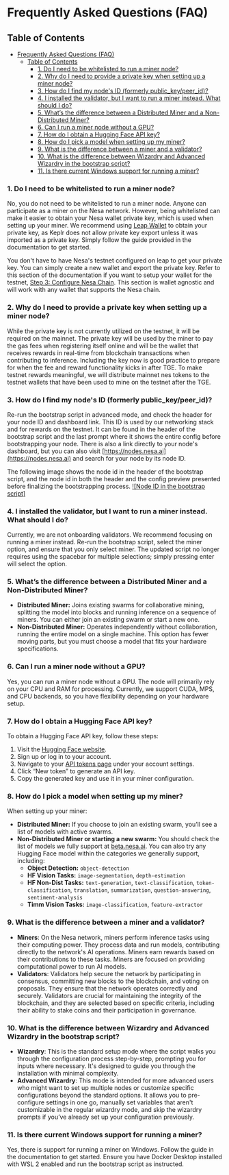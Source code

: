 # Frequently Asked Questions (FAQ)

## Table of Contents
- [Frequently Asked Questions (FAQ)](#frequently-asked-questions-faq)
  - [Table of Contents](#table-of-contents)
    - [1. Do I need to be whitelisted to run a miner node?](#1-do-i-need-to-be-whitelisted-to-run-a-miner-node)
    - [2. Why do I need to provide a private key when setting up a miner node?](#2-why-do-i-need-to-provide-a-private-key-when-setting-up-a-miner-node)
    - [3. How do I find my node's ID (formerly public\_key/peer\_id)?](#3-how-do-i-find-my-nodes-id-formerly-public_keypeer_id)
    - [4. I installed the validator, but I want to run a miner instead. What should I do?](#4-i-installed-the-validator-but-i-want-to-run-a-miner-instead-what-should-i-do)
    - [5. What’s the difference between a Distributed Miner and a Non-Distributed Miner?](#5-whats-the-difference-between-a-distributed-miner-and-a-non-distributed-miner)
    - [6. Can I run a miner node without a GPU?](#6-can-i-run-a-miner-node-without-a-gpu)
    - [7. How do I obtain a Hugging Face API key?](#7-how-do-i-obtain-a-hugging-face-api-key)
    - [8. How do I pick a model when setting up my miner?](#8-how-do-i-pick-a-model-when-setting-up-my-miner)
    - [9. What is the difference between a miner and a validator?](#9-what-is-the-difference-between-a-miner-and-a-validator)
    - [10. What is the difference between Wizardry and Advanced Wizardry in the bootstrap script?](#10-what-is-the-difference-between-wizardry-and-advanced-wizardry-in-the-bootstrap-script)
    - [11. Is there current Windows support for running a miner?](#11-is-there-current-windows-support-for-running-a-miner)

### 1. Do I need to be whitelisted to run a miner node?
No, you do not need to be whitelisted to run a miner node. Anyone can participate as a miner on the Nesa network. However, being whitelisted can make it easier to obtain your Nesa wallet private key, which is used when setting up your miner. We recommend using [Leap Wallet](https://www.leapwallet.io/) to obtain your private key, as Keplr does not allow private key export unless it was imported as a private key. Simply follow the guide provided in the documentation to get started.

You don't have to have Nesa's testnet configured on leap to get your private key. You can simply create a new wallet and export the private key. Refer to this section of the documentation if you want to setup your wallet for the testnet, [Step 3: Configure Nesa Chain](https://docs.nesa.ai/nesa/using-nesa/getting-started/wallet-setup#step-3-configure-nesa-chain). This section is wallet agnostic and will work with any wallet that supports the Nesa chain.

### 2. Why do I need to provide a private key when setting up a miner node?
While the private key is not currently utilized on the testnet, it will be required on the mainnet. The private key will be used by the miner to pay the gas fees when registering itself online and will be the wallet that receives rewards in real-time from blockchain transactions when contributing to inference. Including the key now is good practice to prepare for when the fee and reward functionality kicks in after TGE. To make testnet rewards meaningful, we will distribute mainnet nes tokens to the testnet wallets that have been used to mine on the testnet after the TGE.

### 3. How do I find my node's ID (formerly public_key/peer_id)?
Re-run the bootstrap script in advanced mode, and check the header for your node ID and dashboard link. This ID is used by our networking stack and for rewards on the testnet. It can be found in the header of the bootstrap script and the last prompt where it shows the entire config before bootstrapping your node. There is also a link directly to your node's dashboard, but you can also visit [https://nodes.nesa.ai](https://nodes.nesa.ai) and search for your node by its node ID.

The following image shows the node id in the header of the bootstrap script, and the node id in both the header and the config preview presented before finalizing the bootstrapping process. [![Node ID in the bootstrap script]](./images/node_id.png)

### 4. I installed the validator, but I want to run a miner instead. What should I do?
Currently, we are not onboarding validators. We recommend focusing on running a miner instead. Re-run the bootstrap script, select the miner option, and ensure that you only select miner. The updated script no longer requires using the spacebar for multiple selections; simply pressing enter will select the option.

### 5. What’s the difference between a Distributed Miner and a Non-Distributed Miner?
- **Distributed Miner:** Joins existing swarms for collaborative mining, splitting the model into blocks and running inference on a sequence of miners. You can either join an existing swarm or start a new one.
- **Non-Distributed Miner:** Operates independently without collaboration, running the entire model on a single machine. This option has fewer moving parts, but you must choose a model that fits your hardware specifications.

### 6. Can I run a miner node without a GPU?
Yes, you can run a miner node without a GPU. The node will primarily rely on your CPU and RAM for processing. Currently, we support CUDA, MPS, and CPU backends, so you have flexibility depending on your hardware setup.

### 7. How do I obtain a Hugging Face API key?
To obtain a Hugging Face API key, follow these steps:
1. Visit the [Hugging Face website](https://huggingface.co/).
2. Sign up or log in to your account.
3. Navigate to your [API tokens page](https://huggingface.co/settings/tokens) under your account settings.
4. Click “New token” to generate an API key.
5. Copy the generated key and use it in your miner configuration.

### 8. How do I pick a model when setting up my miner?
When setting up your miner:
- **Distributed Miner:** If you choose to join an existing swarm, you’ll see a list of models with active swarms. 
- **Non-Distributed Miner or starting a new swarm:** You should check the list of models we fully support at [beta.nesa.ai](https://beta.nesa.ai). You can also try any Hugging Face model within the categories we generally support, including:
   - **Object Detection:** `object-detection`
   - **HF Vision Tasks:** `image-segmentation`, `depth-estimation`
   - **HF Non-Dist Tasks:** `text-generation`, `text-classification`, `token-classification`, `translation`, `summarization`, `question-answering`, `sentiment-analysis`
   - **Timm Vision Tasks:** `image-classification`, `feature-extractor`

### 9. What is the difference between a miner and a validator?
- **Miners**: On the Nesa network, miners perform inference tasks using their computing power. They process data and run models, contributing directly to the network's AI operations. Miners earn rewards based on their contributions to these tasks. Miners are focused on providing computational power to run AI models.
- **Validators**: Validators help secure the network by participating in consensus, committing new blocks to the blockchain, and voting on proposals. They ensure that the network operates correctly and securely. Validators are crucial for maintaining the integrity of the blockchain, and they are selected based on specific criteria, including their ability to stake coins and their participation in governance.

### 10. What is the difference between Wizardry and Advanced Wizardry in the bootstrap script?
- **Wizardry**: This is the standard setup mode where the script walks you through the configuration process step-by-step, prompting you for inputs where necessary. It's designed to guide you through the installation with minimal complexity.
- **Advanced Wizardry**: This mode is intended for more advanced users who might want to set up multiple nodes or customize specific configurations beyond the standard options. It allows you to pre-configure settings in one go, manually set variables that aren't customizable in the regular wizardry mode, and skip the wizardry prompts if you’ve already set up your configuration previously.

### 11. Is there current Windows support for running a miner?
Yes, there is support for running a miner on Windows. Follow the guide in the documentation to get started. Ensure you have Docker Desktop installed with WSL 2 enabled and run the bootstrap script as instructed.
